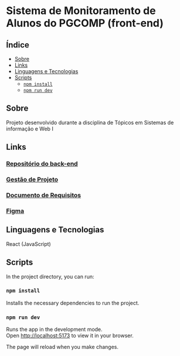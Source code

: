 # Sistema de Monitoramento de Alunos do PGCOMP (front-end)

## Índice

- [Sobre](#sobre)
- [Links](#links)
- [Linguagens e Tecnologias](#linguagens-e-tecnologias)
- [Scripts](#scripts)
  - [`npm install`](#npm-install)
  - [`npm run dev`](#npm-run-dev)

## Sobre

Projeto desenvolvido durante a disciplina de Tópicos em Sistemas de informação e Web I

## Links

### [Repositório do back-end](https://github.com/tauanesales/BACK-MATE85-Topicos-em-sistemas-de-informacao-e-web-i)

### [Gestão de Projeto](https://trello.com/templates/project-management/gestão-de-projetos-fn73Cyyt)

### [Documento de Requisitos](https://docs.google.com/document/d/1pyL5qi0StpbdY4Hxs0oPhLO5XkQL6UaDdRmx9OWwfYU/edit)

### [Figma](https://www.figma.com/file/QzQO76oFpBcMDePKnyhh2b/Figma-basics?type=design&node-id=621-44&mode=design&t=KEnbQcJLPGA2aSEh-0)

## Linguagens e Tecnologias

React (JavaScript)

## Scripts

In the project directory, you can run:

### `npm install`

Installs the necessary dependencies to run the project.

### `npm run dev`

Runs the app in the development mode.\
Open [http://localhost:5173](http://localhost:5173) to view it in your browser.

The page will reload when you make changes.
